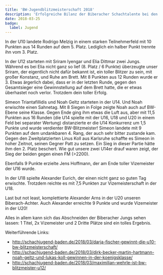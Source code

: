 ```yaml
---
title: 'BW-Jugendblitzmeisterschaft 2018'
description: 'Erfolgreiche Bilanz der Biberacher Schachtalente bei den BW-Blitzmeisterschaften: Titelgewinn, Vizemeistertitel und starke Einzelleistungen in verschiedenen Altersklassen.'
date: 2018-03-25
badge:
  label: Jugend
---
```


In der U10 landete Rodrigo Melzig in einem starken Teilnehmerfeld mit 10 Punkten aus 14 Runden auf dem 5. Platz. Lediglich ein halber Punkt trennte ihn vom 3. Platz.

In der U12 starteten mit Sriram Iyengar und Elia Dittmar zwei Jungs. Während es bei Elia nicht ganz so lief (8. Platz / 6 Punkte) überzeugte unser Sriram, der eigentlich nicht dafür bekannt ist, ein toller Blitzer zu sein, mit großer Konstanz, und Ruhe am Brett. Mit 8 Punkten aus 12 Runden wurde er 3. Etwas ärgerlich dabei, dass er in der letzten Runde, gegen den Gesamtsieger eine Gewinnstellung auf dem Brett hatte, die er etwas überhastet noch verlor. Trotzdem dein toller Erfolg.

Simeon Triantafillidis und Noah Geltz starteten in der U14. Und Noah erwischte einen Sahnetag. Mit 8 Siegen in Folge zeigte Noah auch auf BW-Ebene seine Klasse. Gegen Ende ging ihm etwas die Luft aus, aber mit 11,5 Punkten aus 16 Runden (die U14 spielte mit der U16, U18 und U20 in einem Feld bei separater Wertung) distanzierte er die U14 Konkurrenz um 1,5 Punkte und wurde verdienter BW-Blitzmeister! Simeon landete mit 9 Punkten auf dem undankbaren 4. Rang, der auch sehr bitter zustande kam. Gegen den Zweitplatzierten Linus Koll aus Karlsruhe schaffte es Simeon in hoher Zeitnot, seinen Gegner Patt zu setzen. Ein Sieg in dieser Partie hätte ihm den 2. Platz beschert. Wie gut unsere zwei U14er drauf waren zeigt, der Sieg der beiden gegen einen FM (>2200).

Ebenfalls 9 Punkte erzielte Jens Hoffmann, der am Ende toller Vizemeister der U16 wurde.

In der U18 spielte Alexander Eurich, der einen nicht ganz so guten Tag erwischte. Trotzdem reichte es mit 7,5 Punkten zur Vizemeisterschaft in der U18.

Last but not least, komplettierte Alexander Arns in der U20 unseren Biberach-Achter. Auch Alexander erreichte 9 Punkte und wurde Vizemeister in der U20!

Alles in allem kann sich das Abschneiden der Biberacher Jungs sehen lassen: 1 Titel, 2x Vizemeister und 2 Dritte Plätze sind ein tolles Ergebnis.

Weiterführende Links:

- http://schachjugend-baden.de/2018/03/darja-fischer-gewinnt-die-u10-bw-blitzmeisterschaft/
- http://schachjugend-baden.de/2018/03/dirk-becker-martin-hartmann-noah-geltz-und-lukas-koll-gewinnen-in-der-koenigsklasse/
- http://schachjugend-baden.de/2018/03/maximilian-wehrle-ist-bw-blitzmeister-u12/
